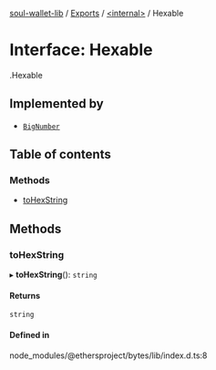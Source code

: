 [soul-wallet-lib](../README.md) / [Exports](../modules.md) / [<internal\>](../modules/internal_.md) / Hexable

# Interface: Hexable

[<internal>](../modules/internal_.md).Hexable

## Implemented by

- [`BigNumber`](../classes/internal_.BigNumber.md)

## Table of contents

### Methods

- [toHexString](internal_.Hexable.md#tohexstring)

## Methods

### toHexString

▸ **toHexString**(): `string`

#### Returns

`string`

#### Defined in

node_modules/@ethersproject/bytes/lib/index.d.ts:8
